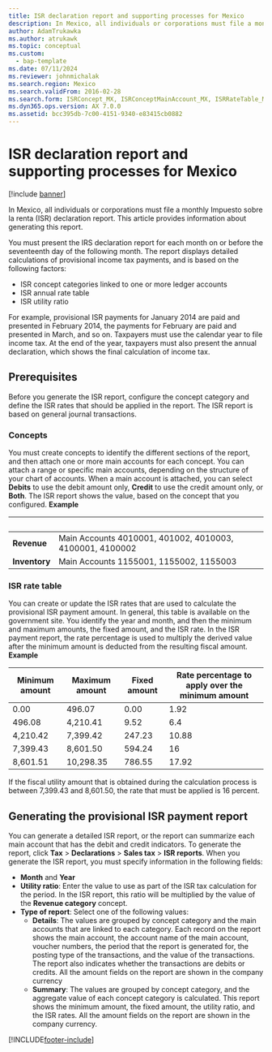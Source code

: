 ```yaml
---
title: ISR declaration report and supporting processes for Mexico
description: In Mexico, all individuals or corporations must file a monthly Impuesto sobre la renta (ISR) declaration report, with an outline on generating this report.
author: AdamTrukawka
ms.author: atrukawk
ms.topic: conceptual
ms.custom: 
  - bap-template
ms.date: 07/11/2024
ms.reviewer: johnmichalak
ms.search.region: Mexico
ms.search.validFrom: 2016-02-28
ms.search.form: ISRConcept_MX, ISRConceptMainAccount_MX, ISRRateTable_MX
ms.dyn365.ops.version: AX 7.0.0
ms.assetid: bcc395db-7c00-4151-9340-e83415cb0882
---
```


# ISR declaration report and supporting processes for Mexico

[!include [banner](../../includes/banner.md)]

In Mexico, all individuals or corporations must file a monthly Impuesto sobre la renta (ISR) declaration report. This article provides information about generating this report.

You must present the IRS declaration report for each month on or before the seventeenth day of the following month. The report displays detailed calculations of provisional income tax payments, and is based on the following factors:

-   ISR concept categories linked to one or more ledger accounts
-   ISR annual rate table
-   ISR utility ratio

For example, provisional ISR payments for January 2014 are paid and presented in February 2014, the payments for February are paid and presented in March, and so on. Taxpayers must use the calendar year to file income tax. At the end of the year, taxpayers must also present the annual declaration, which shows the final calculation of income tax.

## Prerequisites
Before you generate the ISR report, configure the concept category and define the ISR rates that should be applied in the report. The ISR report is based on general journal transactions.

### Concepts

You must create concepts to identify the different sections of the report, and then attach one or more main accounts for each concept. You can attach a range or specific main accounts, depending on the structure of your chart of accounts. When a main account is attached, you can select **Debits** to use the debit amount only, **Credit** to use the credit amount only, or **Both**. The ISR report shows the value, based on the concept that you configured. **Example**

| &nbsp;        | &nbsp;                                                   |
|---------------|----------------------------------------------------------|
| **Revenue**   | Main Accounts 4010001, 401002, 4010003, 4100001, 4100002 |
| **Inventory** | Main Accounts 1155001, 1155002, 1155003                  |

### ISR rate table

You can create or update the ISR rates that are used to calculate the provisional ISR payment amount. In general, this table is available on the government site. You identify the year and month, and then the minimum and maximum amounts, the fixed amount, and the ISR rate. In the ISR payment report, the rate percentage is used to multiply the derived value after the minimum amount is deducted from the resulting fiscal amount. **Example**

| Minimum amount | Maximum amount | Fixed amount | Rate percentage to apply over the minimum amount |
|----------------|----------------|--------------|--------------------------------------------------|
| 0.00           | 496.07         | 0.00         | 1.92                                             |
| 496.08         | 4,210.41       | 9.52         | 6.4                                              |
| 4,210.42       | 7,399.42       | 247.23       | 10.88                                            |
| 7,399.43       | 8,601.50       | 594.24       | 16                                               |
| 8,601.51       | 10,298.35      | 786.55       | 17.92                                            |

If the fiscal utility amount that is obtained during the calculation process is between 7,399.43 and 8,601.50, the rate that must be applied is 16 percent.

## Generating the provisional ISR payment report
You can generate a detailed ISR report, or the report can summarize each main account that has the debit and credit indicators. To generate the report, click **Tax** &gt; **Declarations** &gt; **Sales tax** &gt; **ISR reports**. When you generate the ISR report, you must specify information in the following fields:

-   **Month** and **Year**
-   **Utility ratio**: Enter the value to use as part of the ISR tax calculation for the period. In the ISR report, this ratio will be multiplied by the value of the **Revenue category** concept.
-   **Type of report**: Select one of the following values:
    -   **Details**: The values are grouped by concept category and the main accounts that are linked to each category. Each record on the report shows the main account, the account name of the main account, voucher numbers, the period that the report is generated for, the posting type of the transactions, and the value of the transactions. The report also indicates whether the transactions are debits or credits. All the amount fields on the report are shown in the company currency
    -   **Summary**: The values are grouped by concept category, and the aggregate value of each concept category is calculated. This report shows the minimum amount, the fixed amount, the utility ratio, and the ISR rates. All the amount fields on the report are shown in the company currency.






[!INCLUDE[footer-include](../../../includes/footer-banner.md)]
